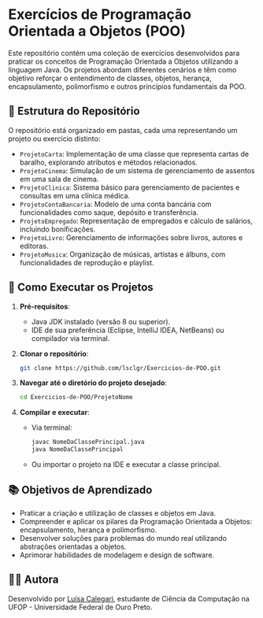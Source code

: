 # Exercícios de Programação Orientada a Objetos (POO)

Este repositório contém uma coleção de exercícios desenvolvidos para praticar os conceitos de Programação Orientada a Objetos utilizando a linguagem Java. Os projetos abordam diferentes cenários e têm como objetivo reforçar o entendimento de classes, objetos, herança, encapsulamento, polimorfismo e outros princípios fundamentais da POO.

## 📁 Estrutura do Repositório

O repositório está organizado em pastas, cada uma representando um projeto ou exercício distinto:

- `ProjetoCarta`: Implementação de uma classe que representa cartas de baralho, explorando atributos e métodos relacionados.
- `ProjetoCinema`: Simulação de um sistema de gerenciamento de assentos em uma sala de cinema.
- `ProjetoClinica`: Sistema básico para gerenciamento de pacientes e consultas em uma clínica médica.
- `ProjetoContaBancaria`: Modelo de uma conta bancária com funcionalidades como saque, depósito e transferência.
- `ProjetoEmpregado`: Representação de empregados e cálculo de salários, incluindo bonificações.
- `ProjetoLivro`: Gerenciamento de informações sobre livros, autores e editoras.
- `ProjetoMusica`: Organização de músicas, artistas e álbuns, com funcionalidades de reprodução e playlist.

## 🚀 Como Executar os Projetos

1. **Pré-requisitos**:
   - Java JDK instalado (versão 8 ou superior).
   - IDE de sua preferência (Eclipse, IntelliJ IDEA, NetBeans) ou compilador via terminal.

2. **Clonar o repositório**:
   ```bash
   git clone https://github.com/lsclgr/Exercicios-de-POO.git
   ```

3. **Navegar até o diretório do projeto desejado**:
   ```bash
   cd Exercicios-de-POO/ProjetoNome
   ```

4. **Compilar e executar**:
   - Via terminal:
     ```bash
     javac NomeDaClassePrincipal.java
     java NomeDaClassePrincipal
     ```
   - Ou importar o projeto na IDE e executar a classe principal.

## 📚 Objetivos de Aprendizado

- Praticar a criação e utilização de classes e objetos em Java.
- Compreender e aplicar os pilares da Programação Orientada a Objetos: encapsulamento, herança e polimorfismo.
- Desenvolver soluções para problemas do mundo real utilizando abstrações orientadas a objetos.
- Aprimorar habilidades de modelagem e design de software.

## 👩‍💻 Autora

Desenvolvido por [Luísa Calegari](https://github.com/lsclgr), estudante de Ciência da Computação na UFOP - Universidade Federal de Ouro Preto.
